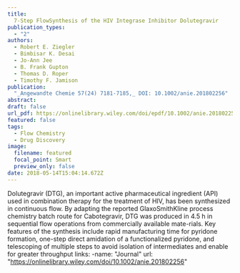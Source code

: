 ```yaml
---
title: 
  7-Step FlowSynthesis of the HIV Integrase Inhibitor Dolutegravir
publication_types:
  - "2"
authors:
  - Robert E. Ziegler
  - Bimbisar K. Desai
  - Jo-Ann Jee
  - B. Frank Gupton
  - Thomas D. Roper
  - Timothy F. Jamison
publication: 
  "_Angewandte Chemie 57(24) 7181-7185,_ DOI: 10.1002/anie.201802256"
abstract: 
draft: false
url_pdf: https://onlinelibrary.wiley.com/doi/epdf/10.1002/anie.201802256
featured: false
tags:
  - Flow Chemistry
  - Drug Discovery
image:
  filename: featured
  focal_point: Smart
  preview_only: false
date: 2018-05-14T15:04:14.672Z
---
```

  Dolutegravir (DTG), an important active pharmaceutical ingredient (API) used in combination therapy for the treatment of HIV, has been synthesized in continuous flow. By adapting the reported GlaxoSmithKline process chemistry batch route for Cabotegravir, DTG was produced in 4.5 h in sequential flow operations from commercially available mate-rials. Key features of the synthesis include rapid manufacturing time for pyridone formation, one-step direct amidation of a functionalized pyridone, and telescoping of multiple steps to avoid isolation of intermediates and enable for greater throughput
links:
  -name: "Journal"
  url: "https://onlinelibrary.wiley.com/doi/10.1002/anie.201802256"
